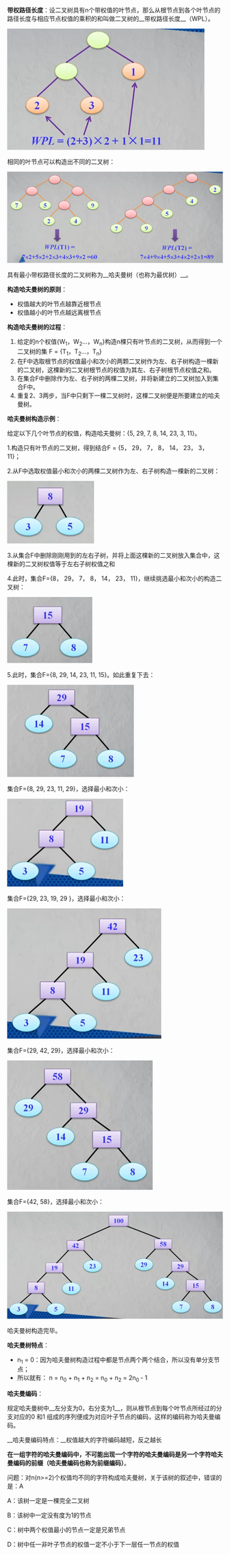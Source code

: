 __带权路径长度__：设二叉树具有n个带权值的叶节点，那么从根节点到各个叶节点的路径长度与相应节点权值的乘积的和叫做二叉树的__带权路径长度__（WPL）。

![带权路径长度](../../img/201903122159.png)

相同的叶节点可以构造出不同的二叉树：

![相同叶节点可以构造出不同二叉树](../../img/201903122201.png)



具有最小带权路径长度的二叉树称为__哈夫曼树（也称为最优树）__。

__构造哈夫曼树的原则__：

* 权值越大的叶节点越靠近根节点
* 权值越小的叶节点越远离根节点

__构造哈夫曼树的过程__：

1. 给定的n个权值{W<sub>1</sub>，W<sub>2</sub>...，W<sub>n</sub>}构造n棵只有叶节点的二叉树，从而得到一个二叉树的集 F = {T<sub>1</sub>，T<sub>2</sub>...，T<sub>n</sub>}
2. 在F中选取根节点的权值最小和次小的两颗二叉树作为左、右子树构造一棵新的二叉树，这棵新的二叉树根节点的权值为其左、右子树根节点权值之和。
3. 在集合F中删除作为左、右子树的两棵二叉树，并将新建立的二叉树加入到集合F中。
4. 重复2、3两步，当F中只剩下一棵二叉树时，这棵二叉树便是所要建立的哈夫曼树。

__哈夫曼树构造示例__：

给定以下几个叶节点的权值，构造哈夫曼树：{5, 29, 7, 8, 14, 23, 3, 11}。

1.构造只有叶节点的二叉树，得到结合F = {5， 29， 7， 8， 14， 23， 3， 11}；

2.从F中选取权值最小和次小的两棵二叉树作为左、右子树构造一棵新的二叉树：

![](../../img/201903131946.png)

3.从集合F中删除刚刚用到的左右子树，并将上面这棵新的二叉树放入集合中，这棵新的二叉树权值等于左右子树权值之和

4.此时，集合F={8， 29， 7， 8， 14， 23， 11}，继续挑选最小和次小的构造二叉树：

![](../../img/201903131951.png)

5.此时，集合F={8, 29, 14, 23, 11, 15}。如此重复下去：

![](../../img/201903131953.png)

集合F={8, 29, 23, 11, 29}，选择最小和次小：

![](../../img/201903131955.png)

集合F={29, 23, 19, 29 }，选择最小和次小：

![](../../img/201903131958.png)

集合F={29, 42, 29}，选择最小和次小：

![](../../img/201903131959.png)

集合F={42, 58}，选择最小和次小：

![](../../img/201903132000.png)

哈夫曼树构造完毕。

__哈夫曼树特点__：

* n<sub>1</sub> = 0：因为哈夫曼树构造过程中都是节点两个两个结合，所以没有单分支节点；
* 所以就有： n = n<sub>0</sub> + n<sub>1</sub> + n<sub>2</sub> = n<sub>0</sub> + n<sub>2</sub> = 2n<sub>0 </sub>- 1



__哈夫曼编码__：

规定哈夫曼树中__左分支为0，右分支为1__，则从根节点到每个叶节点所经过的分支对应的0 和1 组成的序列便成为对应叶子节点的编码，这样的编码称为哈夫曼编码。

__哈夫曼编码特点：__权值越大的字符编码越短，反之越长

__在一组字符的哈夫曼编码中，不可能出现一个字符的哈夫曼编码是另一个字符哈夫曼编码的前缀（哈夫曼编码也称为前缀编码）__。



问题：对n(n>=2)个权值均不同的字符构成哈夫曼树，关于该树的叙述中，错误的是：A

A：该树一定是一棵完全二叉树

B：该树中一定没有度为1的节点

C：树中两个权值最小的节点一定是兄弟节点

D：树中任一非叶子节点的权值一定不小于下一层任一节点的权值

